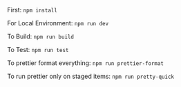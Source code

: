 First:
`npm install`

For Local Environment:
`npm run dev`

To Build:
`npm run build`

To Test:
`npm run test`

To prettier format everything:
`npm run prettier-format`

To run prettier only on staged items:
`npm run pretty-quick`
